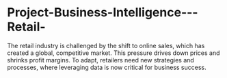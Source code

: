 # Project-Business-Intelligence---Retail-
The retail industry is challenged by the shift to online sales, which has created a global, competitive market. This pressure drives down prices and shrinks profit margins. To adapt, retailers need new strategies and processes, where leveraging data is now critical for business success.
